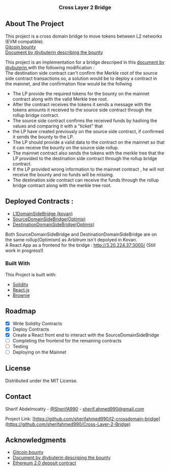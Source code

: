 <!-- PROJECT LOGO -->
<br />
<div align="center">
  <h3 align="center">Cross Layer 2 Bridge</h3>
</div>

<!-- ABOUT THE PROJECT -->
## About The Project

This project is a cross domain bridge to move tokens between L2 networks (EVM compatible).<br/>
<a href='https://gitcoin.co/issue/gitcoinco/skunkworks/253/100027342'>Gitcoin bounty</a><br/>
<a href='https://notes.ethereum.org/@vbuterin/cross_layer_2_bridges'>Document by @vbuterin describing the bounty</a>

This project is an implementation for a bridge descriped in this <a href='https://notes.ethereum.org/@vbuterin/cross_layer_2_bridges'>document by @vbuterin </a> with the following modification :<br/>
The destination side contract can't confirm the Merkle root of the source side contract transactions so,
a solution would be to deploy a contract in the mainnet, and the confirmation flow would be the follwing
* The LP provide the required tokens for the bounty on the mainnet contract along with the valid Merkle tree root.
* After the contract receives the tokens it sends a message with the tokens amounts it received to the source side contract through the rollup bridge contract. 
* The source side contract confirms the received funds by hashing the values and comparing it with a "ticket" that
* the LP have created previously on the source side contract, if confirmed it sends the bounty to the LP.
* The LP should provide a valid data to the contract on the mainnet so that it can receive the bounty on the source side rollup.
* The mainnet contract also sends the tokens with the merkle tree that the LP provided to the destination side contract through the rollup bridge contract.
* If the LP provided wrong information to the mainnet contract , he will not receive the bounty and no funds will be missing.
* The destination side contract can receive the funds through the rollup bridge contract along with the merkle tree root.

## Deployed Contracts :
* <a href="https://kovan.etherscan.io/address/0xc0E0De864A64854359D653db7f79302b78125171">L1DomainSideBridge (kovan)</a>
* <a href="https://kovan-optimistic.etherscan.io/address/0x4f7459eFf03cD8C19B5a442d7c9b675A05f66fbf">SourceDomainSideBridge(Optimis)</a>
* <a href="https://kovan-optimistic.etherscan.io/address/0xf67b8dB221236ff53e67a5501ba3d7dfA63d1Df0">DestinationDomainSideBridge(Optimis)</a>

Both SourceDomainSideBridge and DestinationDomainSideBridge are on the same rollup(Optimism) as Arbitrum isn't depolyed in Kovan.<br/>
A React App as a frontend for the bridge : http://3.20.224.37:3000/ (Still work in progress!)

### Built With

This Project is built with:

* [Solidity](https://soliditylang.org)
* [React.js](https://reactjs.org/)
* [Brownie](https://eth-brownie.readthedocs.io/)

<!-- ROADMAP -->
## Roadmap

- [x] Write Solidity Contracts
- [x] Deploy Contracts
- [x] Create a React front end to interact with the SourceDomainSideBridge
- [ ] Completing the frontend for the remaining contracts
- [ ] Testing
- [ ] Deploying on the Mainnet

<!-- LICENSE -->
## License

Distributed under the MIT License.

<!-- CONTACT -->
## Contact

Sherif Abdelmoatty - [@SherifA990](https://twitter.com/SherifA990) - sherif.ahmed990@gmail.com

Project Link: [https://github.com/sherifahmed990/l2-crossdomain-bridge](https://github.com/sherifahmed990/Cross-Layer-2-Bridge)

<!-- ACKNOWLEDGMENTS -->
## Acknowledgments

* <a href='https://gitcoin.co/issue/gitcoinco/skunkworks/253/100027342'>Gitcoin bounty</a>
* <a href='https://notes.ethereum.org/@vbuterin/cross_layer_2_bridges'>Document by @vbuterin descriping the bounty</a>
* <a href='https://etherscan.io/address/0x00000000219ab540356cbb839cbe05303d7705fa'>Ethereum 2.0 deposit contract</a>
